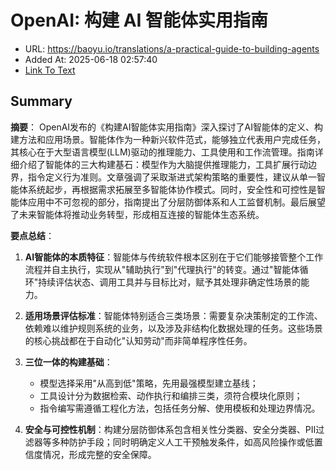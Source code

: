 # OpenAI: 构建 AI 智能体实用指南
- URL: https://baoyu.io/translations/a-practical-guide-to-building-agents
- Added At: 2025-06-18 02:57:40
- [Link To Text](2025-06-18-openai-构建-ai-智能体实用指南_raw.md)

## Summary
**摘要**：
OpenAI发布的《构建AI智能体实用指南》深入探讨了AI智能体的定义、构建方法和应用场景。智能体作为一种新兴软件范式，能够独立代表用户完成任务，其核心在于大型语言模型(LLM)驱动的推理能力、工具使用和工作流管理。指南详细介绍了智能体的三大构建基石：模型作为大脑提供推理能力，工具扩展行动边界，指令定义行为准则。文章强调了采取渐进式架构策略的重要性，建议从单一智能体系统起步，再根据需求拓展至多智能体协作模式。同时，安全性和可控性是智能体应用中不可忽视的部分，指南提出了分层防御体系和人工监督机制。最后展望了未来智能体将推动业务转型，形成相互连接的智能体生态系统。

**要点总结**：
1. **AI智能体的本质特征**：智能体与传统软件根本区别在于它们能够接管整个工作流程并自主执行，实现从"辅助执行"到"代理执行"的转变。通过"智能体循环"持续评估状态、调用工具并与目标比对，赋予其处理非确定性场景的能力。

2. **适用场景评估标准**：智能体特别适合三类场景：需要复杂决策制定的工作流、依赖难以维护规则系统的业务，以及涉及非结构化数据处理的任务。这些场景的核心挑战都在于自动化"认知劳动"而非简单程序性任务。

3. **三位一体的构建基础**：
   - 模型选择采用"从高到低"策略，先用最强模型建立基线；
   - 工具设计分为数据检索、动作执行和编排三类，须符合模块化原则；
   - 指令编写需遵循工程化方法，包括任务分解、使用模板和处理边界情况。

4. **安全与可控性机制**：构建分层防御体系包含相关性分类器、安全分类器、PII过滤器等多种防护手段；同时明确定义人工干预触发条件，如高风险操作或低置信度情况，形成完整的安全保障。
